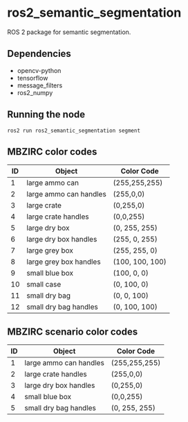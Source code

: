 # ros2_semantic_segmentation
ROS 2 package for semantic segmentation.

## Dependencies

* opencv-python
* tensorflow
* message_filters
* ros2_numpy

## Running the node
```
ros2 run ros2_semantic_segmentation segment 
```

## MBZIRC color codes

| ID    | Object                      | Color Code      |
| ------| ----------------------------| --------------- |
|1      | large ammo can              | (255,255,255)   |
|2      | large ammo can handles      | (255,0,0)       |
|3      | large crate                 | (0,255,0)       |
|4      | large crate handles         | (0,0,255)       |
|5      | large dry box               | (0, 255, 255)   |
|6      | large dry box handles       | (255, 0, 255)   |
|7      | large grey box              | (255, 255, 0)   |
|8      | large grey box handles      | (100, 100, 100) |
|9      | small blue box              | (100, 0, 0)     |
|10     | small case                  | (0, 100, 0)     |
|11     | small dry bag               | (0, 0, 100)     |
|12     | small dry bag handles       | (0, 100, 100)   |


## MBZIRC scenario color codes

| ID    | Object                      | Color Code      |
| ------| ----------------------------| --------------- |
|1      | large ammo can handles      | (255,255,255)   |
|2      | large crate handles         | (255,0,0)       |
|3      | large dry box handles       | (0,255,0)       |
|4      | small blue box              | (0,0,255)       |
|5      | small dry bag handles       | (0, 255, 255)   |
